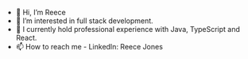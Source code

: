 - 👋 Hi, I’m Reece
- 👀 I’m interested in full stack development.
- 🌱 I currently hold professional experience with Java, TypeScript and React.
- 📫 How to reach me - LinkedIn: Reece Jones

<!---
ra-wilson/ra-wilson is a ✨ special ✨ repository because its `README.md` (this file) appears on your GitHub profile.
You can click the Preview link to take a look at your changes.
--->
